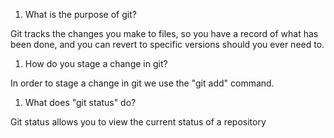 1. What is the purpose of git?

Git tracks the changes you make to files, so you have a record of what has been done, and you can revert to specific versions should you ever need to.

1. How do you stage a change in git?

In order to stage a change in git we use the "git add" command.

1. What does "git status" do?

Git status allows you to view the current status of a repository